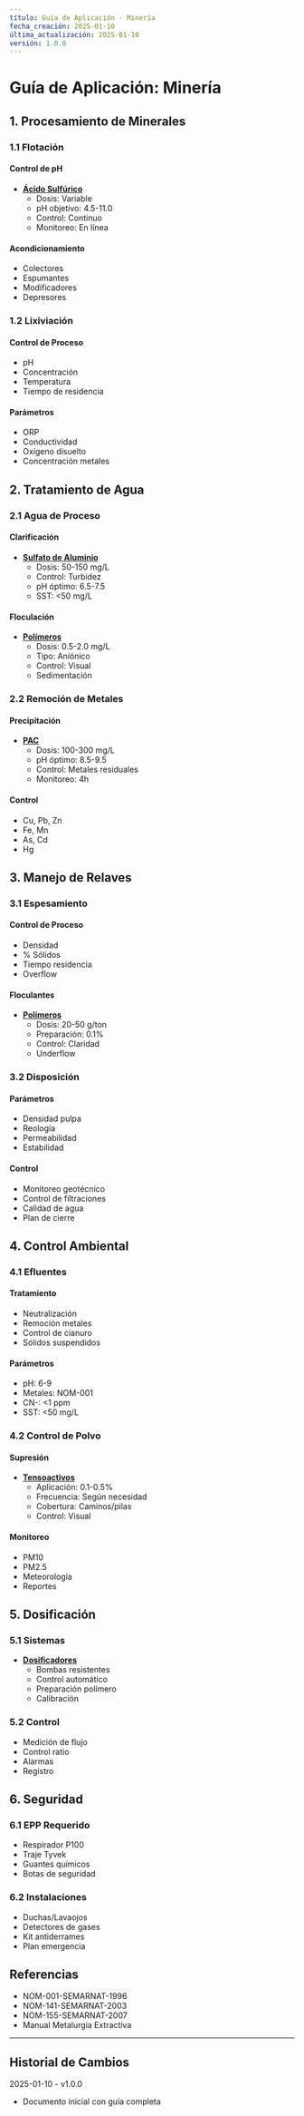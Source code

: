 ```yaml
---
título: Guía de Aplicación - Minería
fecha_creación: 2025-01-10
última_actualización: 2025-01-10
versión: 1.0.0
---
```


# Guía de Aplicación: Minería

## 1. Procesamiento de Minerales

### 1.1 Flotación
#### Control de pH
- **[Ácido Sulfúrico](../01_catalogo/02_fichas_tecnicas/02_acido_sulfurico.md)**
  * Dosis: Variable
  * pH objetivo: 4.5-11.0
  * Control: Continuo
  * Monitoreo: En línea

#### Acondicionamiento
- Colectores
- Espumantes
- Modificadores
- Depresores

### 1.2 Lixiviación
#### Control de Proceso
- pH
- Concentración
- Temperatura
- Tiempo de residencia

#### Parámetros
- ORP
- Conductividad
- Oxígeno disuelto
- Concentración metales

## 2. Tratamiento de Agua

### 2.1 Agua de Proceso
#### Clarificación
- **[Sulfato de Aluminio](../01_catalogo/02_fichas_tecnicas/03_sulfato_aluminio.md)**
  * Dosis: 50-150 mg/L
  * Control: Turbidez
  * pH óptimo: 6.5-7.5
  * SST: <50 mg/L

#### Floculación
- **[Polímeros](../01_catalogo/02_fichas_tecnicas/07_polimeros.md)**
  * Dosis: 0.5-2.0 mg/L
  * Tipo: Aniónico
  * Control: Visual
  * Sedimentación

### 2.2 Remoción de Metales
#### Precipitación
- **[PAC](../01_catalogo/02_fichas_tecnicas/10_pac_coagulantes.md)**
  * Dosis: 100-300 mg/L
  * pH óptimo: 8.5-9.5
  * Control: Metales residuales
  * Monitoreo: 4h

#### Control
- Cu, Pb, Zn
- Fe, Mn
- As, Cd
- Hg

## 3. Manejo de Relaves

### 3.1 Espesamiento
#### Control de Proceso
- Densidad
- % Sólidos
- Tiempo residencia
- Overflow

#### Floculantes
- **[Polímeros](../01_catalogo/02_fichas_tecnicas/07_polimeros.md)**
  * Dosis: 20-50 g/ton
  * Preparación: 0.1%
  * Control: Claridad
  * Underflow

### 3.2 Disposición
#### Parámetros
- Densidad pulpa
- Reología
- Permeabilidad
- Estabilidad

#### Control
- Monitoreo geotécnico
- Control de filtraciones
- Calidad de agua
- Plan de cierre

## 4. Control Ambiental

### 4.1 Efluentes
#### Tratamiento
- Neutralización
- Remoción metales
- Control de cianuro
- Sólidos suspendidos

#### Parámetros
- pH: 6-9
- Metales: NOM-001
- CN-: <1 ppm
- SST: <50 mg/L

### 4.2 Control de Polvo
#### Supresión
- **[Tensoactivos](../01_catalogo/02_fichas_tecnicas/11_tensoactivos.md)**
  * Aplicación: 0.1-0.5%
  * Frecuencia: Según necesidad
  * Cobertura: Caminos/pilas
  * Control: Visual

#### Monitoreo
- PM10
- PM2.5
- Meteorología
- Reportes

## 5. Dosificación

### 5.1 Sistemas
- **[Dosificadores](../01_catalogo/02_fichas_tecnicas/09_dosificadores.md)**
  * Bombas resistentes
  * Control automático
  * Preparación polímero
  * Calibración

### 5.2 Control
- Medición de flujo
- Control ratio
- Alarmas
- Registro

## 6. Seguridad

### 6.1 EPP Requerido
- Respirador P100
- Traje Tyvek
- Guantes químicos
- Botas de seguridad

### 6.2 Instalaciones
- Duchas/Lavaojos
- Detectores de gases
- Kit antiderrames
- Plan emergencia

## Referencias
- NOM-001-SEMARNAT-1996
- NOM-141-SEMARNAT-2003
- NOM-155-SEMARNAT-2007
- Manual Metalurgia Extractiva

---
## Historial de Cambios
2025-01-10 - v1.0.0
- Documento inicial con guía completa